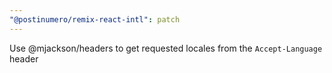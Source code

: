```yaml
---
"@postinumero/remix-react-intl": patch
---
```


Use @mjackson/headers to get requested locales from the `Accept-Language` header
